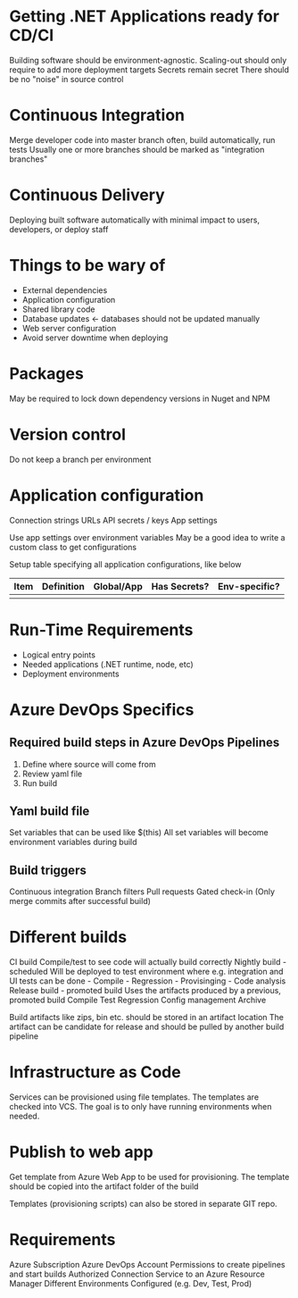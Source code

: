 # Getting .NET Applications ready for CD/CI

Building software should be environment-agnostic.
Scaling-out should only require to add more deployment targets
Secrets remain secret
There should be no "noise" in source control

# Continuous Integration

Merge developer code into master branch often, build automatically, run tests
Usually one or more branches should be marked as "integration branches"

# Continuous Delivery

Deploying built software automatically with minimal impact to users, developers, or deploy staff

# Things to be wary of

- External dependencies
- Application configuration
- Shared library code
- Database updates <- databases should not be updated manually
- Web server configuration
- Avoid server downtime when deploying

# Packages

May be required to lock down dependency versions in Nuget and NPM

# Version control

Do not keep a branch per environment

# Application configuration

Connection strings
URLs
API secrets / keys
App settings

Use app settings over environment variables
May be a good idea to write a custom class to get configurations

Setup table specifying all application configurations, like below

| Item | Definition | Global/App | Has Secrets? | Env-specific? |
| ---- | ---------- | ---------- | ------------ | ------------- |
|      |            |            |              |               |

# Run-Time Requirements

- Logical entry points
- Needed applications (.NET runtime, node, etc)
- Deployment environments

# Azure DevOps Specifics

## Required build steps in Azure DevOps Pipelines

1. Define where source will come from
2. Review yaml file
3. Run build

## Yaml build file

Set variables that can be used like \$(this)
All set variables will become environment variables during build

## Build triggers

Continuous integration
Branch filters
Pull requests
Gated check-in (Only merge commits after successful build)

# Different builds

CI build
Compile/test to see code will actually build correctly
Nightly build - scheduled
Will be deployed to test environment where e.g. integration and UI tests can be done - Compile - Regression - Provisinging - Code analysis
Release build - promoted build
Uses the artifacts produced by a previous, promoted build
Compile
Test
Regression
Config management
Archive

Build artifacts like zips, bin etc. should be stored in an artifact location
The artifact can be candidate for release and should be pulled by another build pipeline

# Infrastructure as Code

Services can be provisioned using file templates. The templates are checked into VCS.
The goal is to only have running environments when needed.

# Publish to web app

Get template from Azure Web App to be used for provisioning.
The template should be copied into the artifact folder of the build

Templates (provisioning scripts) can also be stored in separate GIT repo.

# Requirements

Azure Subscription
Azure DevOps Account
Permissions to create pipelines and start builds
Authorized Connection Service to an Azure Resource Manager
Different Environments Configured (e.g. Dev, Test, Prod)

